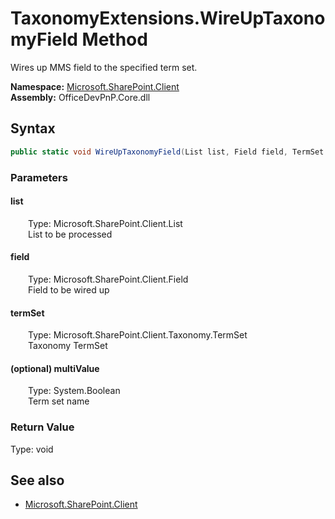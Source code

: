 # TaxonomyExtensions.WireUpTaxonomyField Method  
Wires up MMS field to the specified term set.  

**Namespace:** [Microsoft.SharePoint.Client](Microsoft.SharePoint.Client.md)  
**Assembly:** OfficeDevPnP.Core.dll  
## Syntax
```C#
public static void WireUpTaxonomyField(List list, Field field, TermSet termSet, Boolean multiValue)
```
### Parameters
#### list  
&emsp;&emsp;Type: Microsoft.SharePoint.Client.List  
&emsp;&emsp;List to be processed  

#### field  
&emsp;&emsp;Type: Microsoft.SharePoint.Client.Field  
&emsp;&emsp;Field to be wired up  

#### termSet  
&emsp;&emsp;Type: Microsoft.SharePoint.Client.Taxonomy.TermSet  
&emsp;&emsp;Taxonomy TermSet  

#### (optional) multiValue  
&emsp;&emsp;Type: System.Boolean  
&emsp;&emsp;Term set name  

### Return Value
Type: void  

## See also
- [Microsoft.SharePoint.Client](Microsoft.SharePoint.Client.md)
